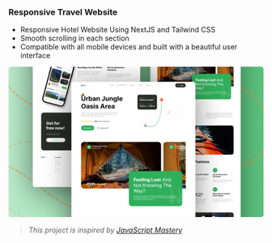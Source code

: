 ### Responsive Travel Website

- Responsive Hotel Website Using NextJS and Tailwind CSS
- Smooth scrolling in each section
- Compatible with all mobile devices and built with a beautiful user interface

![preview img](/preview.png)
> *This project is inspired by [JavaScript Mastery](https://github.com/adrianhajdin)*
